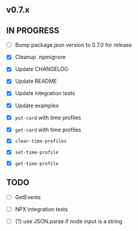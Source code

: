 ## v0.7.x

## IN PROGRESS

- [ ] Bump package.json version to 0.7.0 for release

- [x] Cleanup .npmignore
- [x] Update CHANGELOG
- [x] Update README
- [x] Update integration tests
- [x] Update examples
- [x] `put-card` with time profiles
- [x] `get-card` with time profiles
- [x] `clear-time-profiles`
- [x] `set-time-profile`
- [x] `get-time-profile`

## TODO

- [ ] GetEvents
- [ ] NPX integration tests
- [ ] (?) use JSON.parse if node input is a string


